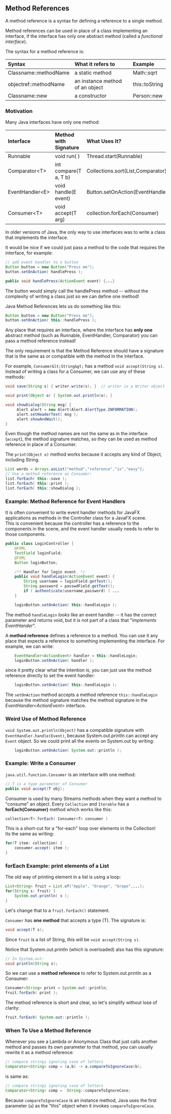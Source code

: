 ## Method References

A method reference is a syntax for defining a reference to a single method.

Method references can be used in place of a class implementing an interface,
if the interface has only one abstract method (called a *functional interface*).

The syntax for a method reference is:

| Syntax  | What it refers to | Example         |
|:--------|:------------------|:----------------|
|Classname::methodName | a static method | Math::sqrt |
|objectref::methodName | an instance method of an object | this::toString |
|Classname::new        | a constructor | Person::new |

### Motivation

Many Java interfaces have only one method:

| Interface | Method with Signature     | What Uses It?    |
|:----------|:--------------------------|:-----------------|
| Runnable  | void run( )               | Thread.start(Runnable) |
| Comparator&lt;T&gt; | int compare(T a, T b) | Collections.sort(List,Comparator) |
| EventHandler&lt;E&gt; | void handle(E event) | Button.setOnAction(EventHandler) |
| Consumer&lt;T&gt;  | void accept(T arg) | collection.forEach(Consumer) |

In older versions of Java, the only way to use interfaces was to
write a class that implements the interface.

It would be nice if we could just pass a method to the code that requires
the interface, for example:
```java
// add event handler to a button
Button button = new Button("Press me");
button.setOnAction( handlePress );

public void handlePress(ActionEvent event) {...}
```
The button would simply call the handlePress method -- without the complexity
of writing a class just so we can define one method!

Java Method References lets us do something like this:
```java
Button button = new Button("Press me");
button.setOnAction( this::handlePress );
```

Any place that requires an interface, where the interface has **only one** 
abstract method (such as Runnable, EventHandler, Comparator) you can pass 
a method reference instead!

The only requirement is that the Method Reference should have a signature that is the same as or compatible with the method in the interface.

For example, `Consumer&lt;String&gt;` has a method `void accept(String s)`.
Instead of writing a class for a Consumer, we can use any of these methods:
```java
void save(String s) { writer.write(s); }  // writer is a Writer object

void print(Object o) { System.out.println(o); }

void showDialog(String msg) { 
     Alert alert = new Alert(Alert.AlertType.INFORMATION);
     alert.setHeaderText( msg );
     alert.showAndWait();
}
```
Even though the method names are not the same as in the interface (`accept`), the method signature matches, so they can be used as method reference in place of a Consumer.

The `print(Object o)` method works because it accepts any kind of Object, including String. 
```java
List words = Arrays.asList("method","reference","is","easy"};
// Use a method reference as Consumer:
list.forEach( this::save );
list.forEach( this::print );
list.forEach( this::showDialog );
```

### Example: Method Reference for Event Handlers

It is often convenient to write event handler methods for JavaFX applications as methods in the Controller class for a JavaFX scene.  
This is convenient because the controller has a reference to the components in the scene, and the event handler usually needs to refer to those components.

```java
public class LoginController {
    @FXML
    TextField loginField;
    @FXML
    Button loginButton;

    /** Handler for login event. */
    public void handleLogin(ActionEvent event) {
        String username = loginField.getText();
        String password = passwdField.getText();
        if ( authenticate(username,password) ) ...
    }

    loginButton.setOnAction( this::handleLogin );

```
The method `handleLogin` *looks* like an event handler -- it has the correct parameter and returns void, but it is not part of a class that "*implements EventHander*".

A **method reference** defines a reference to a method.  You can use it any place that expects a reference to something implementing the interface.
For example, we can write:
```java
    EventHandler<ActionEvent> handler = this::handleLogin;
    loginButton.setOnAction( handler );
```

since it pretty clear what the intention is, you can just use the method reference directly to set the event handler:
```java
    loginButton.setOnAction( this::handleLogin );
```

The `setOnAction` method accepts a method reference `this::handleLogin` because the method signature matches the method signature in the *EventHandler&lt;ActionEvent&gt;* interface.

### Weird Use of Method Reference

`void System.out.println(Object)` has a compatible signature with `EventHandler.handle(Event)`, because System.out.println can accept any `Event` object. So we could print all the events on System.out by writing:
```java
    loginButton.setOnAction( System.out::println );
```


### Example: Write a Consumer

`java.util.function.Consumer` is an interface with one method:

```java
// T is a type parameter of Consumer
public void accept(T obj);
```
Consumer is used by many Streams methods when they want a method to "consume" an object.
Every `Collection` and `Iterable` has a **forEach(Consumer)** method which works like this:
```java
collection<T>.forEach( Consumer<T> consumer )
```

This is a short-cut for a "for-each" loop over elements in the Collection!    
Its the same as writing:
```java
for(T item: collection) {
    consumer.accept( item );
}
```

### forEach Example: print elements of a List

The old way of printing element in a list is using a loop:

```java
List<String> fruit = List.of("Apple", "Orange", "Grape",...);
for(String s: fruit) {
    System.out.println( s );
}
```
Let's change that to a `fruit.forEach()` statement.

`Consumer` has **one method** that accepts a type (T).  The signature is:
```java
void accept(T s);
```

Since `fruit` is a list of String, this will be `void accept(String s)`.

Notice that System.out.println (which is overloaded) also has this signature:
```java
// In System.out:
void println(String s);
```

So we can use a **method reference** to refer to System.out.println as a Consumer:

```java
Consumer<String> print = System.out::println;
fruit.forEach( print );
```

The method reference is short and clear, so let's simplify without lose of clarity:

```java
fruit.forEach( System.out::println );
```

### When To Use a Method Reference

Whenever you see a Lambda or Anonymous Class that just calls another method and passes its own parameter to that method, you can usually rewrite it as a method reference:
```java
// compare strings ignoring case of letters
Comparator<String> comp = (a,b) -> a.compareToIgnoreCase(b);
```

is same as:

```java
// compare strings ignoring case of letters
Comparator<String> comp =  String::compareToIgnoreCase;
```

Because `compareToIgnoreCase` is an instance method, Java uses the first parameter (`a`) as the "this" object when it invokes `compareToIgnoreCase`.


